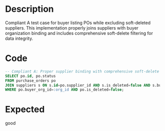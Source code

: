 # Description
Compliant A test case for buyer listing POs while excluding soft-deleted suppliers. This implementation properly joins suppliers with buyer organization binding and includes comprehensive soft-delete filtering for data integrity.

# Code
```sql
-- Compliant A: Proper supplier binding with comprehensive soft-delete filtering
SELECT po.id, po.status
FROM purchase_orders po
JOIN suppliers s ON s.id=po.supplier_id AND s.is_deleted=false AND s.buyer_org_id=:org_id
WHERE po.buyer_org_id=:org_id AND po.is_deleted=false;
```

# Expected
good